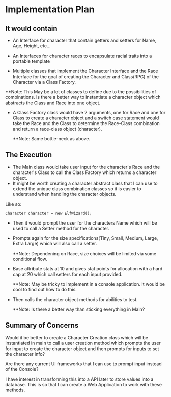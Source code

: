 #  Implementation Plan

## It would contain
- An Interface for character that contain getters and setters for Name, Age, Height, etc... 

- An Interfaces for character races to encapsulate racial traits into a portable template

- Multiple classes that implement the Character Interface and the Race Interface for the goal of creating the Character and Class(RPG) of the Character via a Class Factory. 

 **Note: This May be a lot of classes to define due to the possibilities of combinations. Is there a better way to instantiate a character object which abstracts the Class and Race into one object.

- A Class Factory class would have 2 arguments, one for Race and one for Class to create a character object and a switch case statement would take the Race and the Class to determine the Race-Class combination and return a race-class object (character). 

  **Note: Same bottle-neck as above.

## The Execution

- The Main class would take user input for the character's Race and the character's Class to call the Class Factory which returns a character object.
 - It might be worth creating a character abstract class that I can use to extend the unique class combination classes so it is easier to understand when handling the character objects. 

Like so:

    Character character = new ElfWizard();


- Then it would prompt the user for the characters Name which will be used to call a Setter method for the character.

- Prompts again for the size specifications(Tiny, Small, Medium, Large, Extra Large) which will also call a setter.

  **Note: Dependening on Race, size choices will be limited via some conditional flow.

- Base attribute stats at 10 and gives stat points for allocation with a hard cap at 20 which call setters for each input provided.

  **Note: May be tricky to implement in a console application. It would be cool to find out how to do this.

- Then calls the character object methods for abilities to test.

  **Note: Is there a better way than sticking everything in Main? 

## Summary of Concerns

Would it be better to create a Character Creation class which will be instantiated in main to call a user creation method which prompts the user for input to create the character object and then prompts for inputs to set the character info?
 
Are there any current UI frameworks that I can use to prompt input instead of the Console? 

I have interest in transforming this into a API later to store values into a database. This is so that I can create a Web Application to work with these methods.



